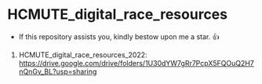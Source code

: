 # HCMUTE_digital_race_resources
* If this repository assists you, kindly bestow upon me a star. 👍

1. HCMUTE_digital_race_resources_2022: https://drive.google.com/drive/folders/1U30dYW7gRr7PcpX5FQOuQ2H7nQnGv_BL?usp=sharing
